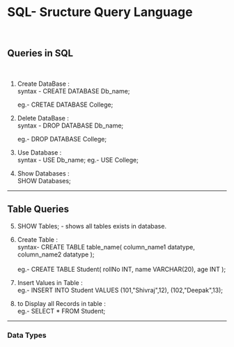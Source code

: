 <h1>SQL- Sructure Query Language</h1> <br>

<h2>Queries in SQL</h2> <br>

1. Create DataBase : <br>
   syntax - CREATE DATABASE Db_name; <br>

   eg.- CRETAE DATABASE College; <br>

2. Delete DataBase : <br>
   syntax - DROP DATABASE Db_name; <br>

   eg.- DROP DATABASE College; <br>

3. Use Database : <br>
   syntax - USE Db_name;
   eg.- USE College;

4) Show Databases : <br>
   SHOW Databases;

<hr>
 <h2>Table Queries</h2>

5. SHOW Tables; - shows all tables exists in database. <br>

6) Create Table : <br>
   syntax- CREATE TABLE table_name(
   column_name1 datatype,
   column_name2 datatype
   ); <br><br>
   eg.- CREATE TABLE Student(
   rollNo INT,
   name VARCHAR(20),
   age INT
   );
   <br>

7) Insert Values in Table : <br>
   eg.- INSERT INTO Student
   VALUES
   (101,"Shivraj",12),
   (102,"Deepak",13); <br>

8) to Display all Records in table : <br>
eg.- SELECT \* FROM Student;
<hr>

<h3>Data Types</h3>
